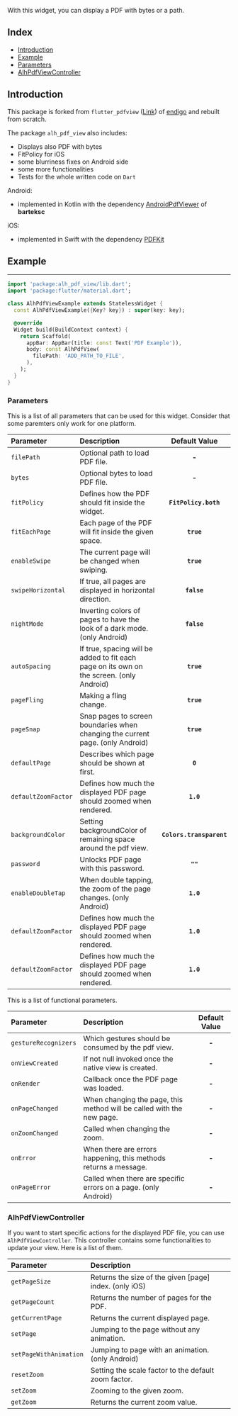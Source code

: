 
With this widget, you can display a PDF with bytes or a path.

## Index
- [Introduction](#introduction)
- [Example](#example)
- [Parameters](#parameters)
- [AlhPdfViewController](#alh-pdf-view-controller)

## Introduction
This package is forked from `flutter_pdfview` ([Link](https://pub.dev/packages/flutter_pdfview)) 
of [endigo](https://github.com/endigo) and rebuilt from scratch.

The package `alh_pdf_view` also includes:
- Displays also PDF with bytes
- FitPolicy for iOS
- some blurriness fixes on Android side
- some more functionalities
- Tests for the whole written code on `Dart`

Android:
- implemented in Kotlin with the dependency [AndroidPdfViewer](https://github.com/barteksc/AndroidPdfViewer) of **barteksc**

iOS:
- implemented in Swift with the dependency [PDFKit](https://developer.apple.com/documentation/pdfkit)

## Example
___
```dart
import 'package:alh_pdf_view/lib.dart';
import 'package:flutter/material.dart';

class AlhPdfViewExample extends StatelessWidget {
  const AlhPdfViewExample({Key? key}) : super(key: key);

  @override
  Widget build(BuildContext context) {
    return Scaffold(
      appBar: AppBar(title: const Text('PDF Example')),
      body: const AlhPdfView(
        filePath: 'ADD_PATH_TO_FILE',
      ),
    );
  }
}
```

### Parameters
This is a list of all parameters that can be used for this widget. Consider that some paremters only work for one platform.

| **Parameter**       | **Description**                                                                          |    **Default Value**     |
|:--------------------|:-----------------------------------------------------------------------------------------|:------------------------:|
| `filePath`          | Optional path to load PDF file.                                                          |          **-**           |
| `bytes`             | Optional bytes to load PDF file.                                                         |          **-**           |
| `fitPolicy`         | Defines how the PDF should fit inside the widget.                                        |   **`FitPolicy.both`**   |
| `fitEachPage`       | Each page of the PDF will fit inside the given space.                                    |        **`true`**        |
| `enableSwipe`       | The current page will be changed when swiping.                                           |        **`true`**        |
| `swipeHorizontal`   | If true, all pages are displayed in horizontal direction.                                |       **`false`**        |
| `nightMode`         | Inverting colors of pages to have the look of a dark mode. (only Android)                |       **`false`**        |
| `autoSpacing`       | If true, spacing will be added to fit each page on its own on the screen. (only Android) |        **`true`**        |
| `pageFling`         | Making a fling change.                                                                   |        **`true`**        |
| `pageSnap`          | Snap pages to screen boundaries when changing the current page. (only Android)           |        **`true`**        |
| `defaultPage`       | Describes which page should be shown at first.                                           |         **`0`**          |
| `defaultZoomFactor` | Defines how much the displayed PDF page should zoomed when rendered.                     |        **`1.0`**         |
| `backgroundColor` | Setting backgroundColor of remaining space around the pdf view.                          | **`Colors.transparent`** |
| `password` | Unlocks PDF page with this password.                                                     |          **`""`**          |
| `enableDoubleTap` | When double tapping, the zoom of the page changes. (only Android)                        |        **`1.0`**         |
| `defaultZoomFactor` | Defines how much the displayed PDF page should zoomed when rendered.                     |        **`1.0`**         |
| `defaultZoomFactor` | Defines how much the displayed PDF page should zoomed when rendered.                     |        **`1.0`**         |

This is a list of functional parameters.

| **Parameter**        | **Description**                                                       |    **Default Value**     |
|:---------------------|:----------------------------------------------------------------------|:------------------------:|
| `gestureRecognizers` | Which gestures should be consumed by the pdf view.                    | **-** |
| `onViewCreated`      | If not null invoked once the native view is created.                  | **-** |
| `onRender`           | Callback once the PDF page was loaded.                                | **-** |
| `onPageChanged`      | When changing the page, this method will be called with the new page. | **-** |
| `onZoomChanged`      | Called when changing the zoom.                                        | **-** |
| `onError`            | When there are errors happening, this methods returns a message.      | **-** |
| `onPageError`            | Called when there are specific errors on a page. (only Android)       | **-** |


### AlhPdfViewController

If you want to start specific actions for the displayed PDF file, you can use `AlhPdfViewController`.
This controller contains some functionalities to update your view. Here is a list of them.

| **Parameter**        | **Description**                                          |
|:---------------------|:---------------------------------------------------------|
| `getPageSize` | Returns the size of the given [page] index. (only iOS)   |
| `getPageCount` | Returns the number of pages for the PDF.                 |
| `getCurrentPage` | Returns the current displayed page.                      |
| `setPage` | Jumping to the page without any animation.               |
| `setPageWithAnimation` | Jumping to page with an animation. (only Android)        |
| `resetZoom` | Setting the scale factor to the default zoom factor.     |
| `setZoom` | Zooming to the given zoom.                              |
| `getZoom` | Returns the current zoom value.                            |



